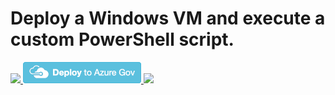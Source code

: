 
# Deploy a Windows VM and execute a custom PowerShell script.

<a href="https://portal.azure.com/#create/Microsoft.Template/uri/https://github.com/AjeetChouksey/IaCLab/blob/master/Containers/VM-Docker-VSCode/azuredeploy.json" target="_blank">
    <img src="http://azuredeploy.net/deploybutton.png"/>
</a>
<a href="https://portal.azure.us/#create/Microsoft.Template/uri/https://github.com/AjeetChouksey/IaCLab/blob/master/Containers/VM-Docker-VSCode/azuredeploy.json" target="_blank">
<img src="https://raw.githubusercontent.com/Azure/azure-quickstart-templates/master/1-CONTRIBUTION-GUIDE/images/deploytoazuregov.png"
</a>
<a href="http://armviz.io/#/?load=https://github.com/AjeetChouksey/IaCLab/blob/master/Containers/VM-Docker-VSCode/azuredeploy.json" target="_blank">
    <img src="http://armviz.io/visualizebutton.png"/>
</a>
